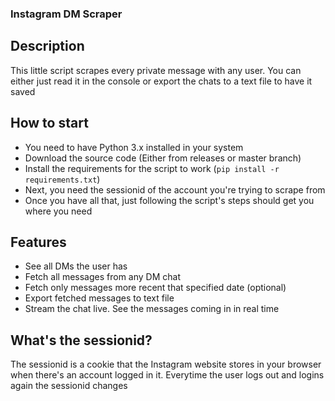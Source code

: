 ### Instagram DM Scraper

## Description
This little script scrapes every private message with any user. You can either just read it in the console or export the chats to a text file to have it saved

## How to start
- You need to have Python 3.x installed in your system
- Download the source code (Either from releases or master branch)
- Install the requirements for the script to work (`pip install -r requirements.txt`)
- Next, you need the sessionid of the account you're trying to scrape from
- Once you have all that, just following the script's steps should get you where you need

## Features
- See all DMs the user has
- Fetch all messages from any DM chat
- Fetch only messages more recent that specified date (optional)
- Export fetched messages to text file
- Stream the chat live. See the messages coming in in real time

## What's the sessionid?
The sessionid is a cookie that the Instagram website stores in your browser when there's an account logged in it. Everytime the user logs out and logins again the sessionid changes
